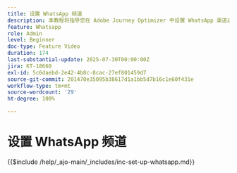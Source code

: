 ```yaml
---
title: 设置 WhatsApp 频道
description: 本教程将指导您在 Adobe Journey Optimizer 中设置 WhatsApp 渠道以启用实时业务消息。
feature: Whatsapp
role: Admin
level: Beginner
doc-type: Feature Video
duration: 174
last-substantial-update: 2025-07-30T00:00:00Z
jira: KT-18660
exl-id: 5c6daebd-2e42-4b8c-8cac-27ef801459d7
source-git-commit: 201470e35095b38617d1a1bb5d7b16c1e60f431e
workflow-type: tm+mt
source-wordcount: '29'
ht-degree: 100%

---
```


# 设置 WhatsApp 频道

{{$include /help/_ajo-main/_includes/inc-set-up-whatsapp.md}}
